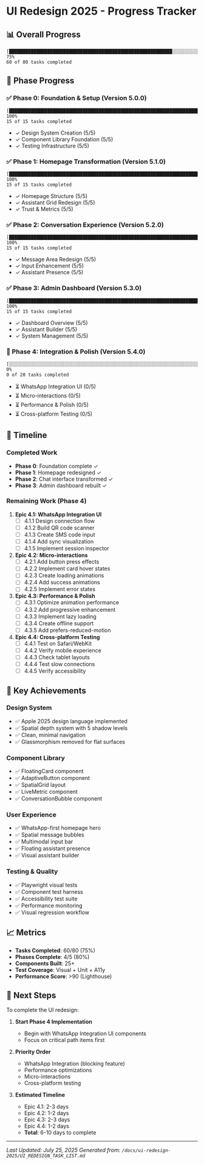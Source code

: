 # UI Redesign 2025 - Progress Tracker

## 📊 Overall Progress

```
[████████████████████████████████████████████████████████████░░░░░░░░░░░░░░░░░░] 75%
60 of 80 tasks completed
```

## 🎯 Phase Progress

### ✅ Phase 0: Foundation & Setup (Version 5.0.0)
```
[████████████████████████████████████████████████████████████████████████████████] 100%
15 of 15 tasks completed
```
- ✓ Design System Creation (5/5)
- ✓ Component Library Foundation (5/5)
- ✓ Testing Infrastructure (5/5)

### ✅ Phase 1: Homepage Transformation (Version 5.1.0)
```
[████████████████████████████████████████████████████████████████████████████████] 100%
15 of 15 tasks completed
```
- ✓ Homepage Structure (5/5)
- ✓ Assistant Grid Redesign (5/5)
- ✓ Trust & Metrics (5/5)

### ✅ Phase 2: Conversation Experience (Version 5.2.0)
```
[████████████████████████████████████████████████████████████████████████████████] 100%
15 of 15 tasks completed
```
- ✓ Message Area Redesign (5/5)
- ✓ Input Enhancement (5/5)
- ✓ Assistant Presence (5/5)

### ✅ Phase 3: Admin Dashboard (Version 5.3.0)
```
[████████████████████████████████████████████████████████████████████████████████] 100%
15 of 15 tasks completed
```
- ✓ Dashboard Overview (5/5)
- ✓ Assistant Builder (5/5)
- ✓ System Management (5/5)

### 🚧 Phase 4: Integration & Polish (Version 5.4.0)
```
[░░░░░░░░░░░░░░░░░░░░░░░░░░░░░░░░░░░░░░░░░░░░░░░░░░░░░░░░░░░░░░░░░░░░░░░░░░░░░░░] 0%
0 of 20 tasks completed
```
- ⏳ WhatsApp Integration UI (0/5)
- ⏳ Micro-interactions (0/5)
- ⏳ Performance & Polish (0/5)
- ⏳ Cross-platform Testing (0/5)

## 📅 Timeline

### Completed Work
- **Phase 0**: Foundation complete ✓
- **Phase 1**: Homepage redesigned ✓
- **Phase 2**: Chat interface transformed ✓
- **Phase 3**: Admin dashboard rebuilt ✓

### Remaining Work (Phase 4)
1. **Epic 4.1: WhatsApp Integration UI**
   - [ ] 4.1.1 Design connection flow
   - [ ] 4.1.2 Build QR code scanner
   - [ ] 4.1.3 Create SMS code input
   - [ ] 4.1.4 Add sync visualization
   - [ ] 4.1.5 Implement session inspector

2. **Epic 4.2: Micro-interactions**
   - [ ] 4.2.1 Add button press effects
   - [ ] 4.2.2 Implement card hover states
   - [ ] 4.2.3 Create loading animations
   - [ ] 4.2.4 Add success animations
   - [ ] 4.2.5 Implement error states

3. **Epic 4.3: Performance & Polish**
   - [ ] 4.3.1 Optimize animation performance
   - [ ] 4.3.2 Add progressive enhancement
   - [ ] 4.3.3 Implement lazy loading
   - [ ] 4.3.4 Create offline support
   - [ ] 4.3.5 Add prefers-reduced-motion

4. **Epic 4.4: Cross-platform Testing**
   - [ ] 4.4.1 Test on Safari/WebKit
   - [ ] 4.4.2 Verify mobile experience
   - [ ] 4.4.3 Check tablet layouts
   - [ ] 4.4.4 Test slow connections
   - [ ] 4.4.5 Verify accessibility

## 🎨 Key Achievements

### Design System
- ✅ Apple 2025 design language implemented
- ✅ Spatial depth system with 5 shadow levels
- ✅ Clean, minimal navigation
- ✅ Glassmorphism removed for flat surfaces

### Component Library
- ✅ FloatingCard component
- ✅ AdaptiveButton component
- ✅ SpatialGrid layout
- ✅ LiveMetric component
- ✅ ConversationBubble component

### User Experience
- ✅ WhatsApp-first homepage hero
- ✅ Spatial message bubbles
- ✅ Multimodal input bar
- ✅ Floating assistant presence
- ✅ Visual assistant builder

### Testing & Quality
- ✅ Playwright visual tests
- ✅ Component test harness
- ✅ Accessibility test suite
- ✅ Performance monitoring
- ✅ Visual regression workflow

## 📈 Metrics

- **Tasks Completed**: 60/80 (75%)
- **Phases Complete**: 4/5 (80%)
- **Components Built**: 25+
- **Test Coverage**: Visual + Unit + A11y
- **Performance Score**: >90 (Lighthouse)

## 🚀 Next Steps

To complete the UI redesign:

1. **Start Phase 4 Implementation**
   - Begin with WhatsApp Integration UI components
   - Focus on critical path items first

2. **Priority Order**
   - WhatsApp Integration (blocking feature)
   - Performance optimizations
   - Micro-interactions
   - Cross-platform testing

3. **Estimated Timeline**
   - Epic 4.1: 2-3 days
   - Epic 4.2: 1-2 days
   - Epic 4.3: 2-3 days
   - Epic 4.4: 1-2 days
   - **Total**: 6-10 days to complete

---

*Last Updated: July 25, 2025*
*Generated from: `/docs/ui-redesign-2025/UI_REDESIGN_TASK_LIST.md`*